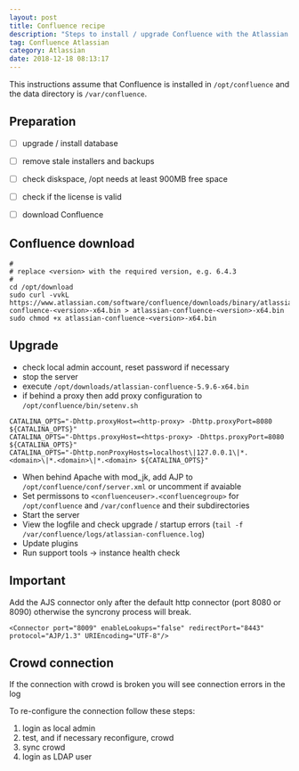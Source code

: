 ```yaml
---
layout: post
title: Confluence recipe
description: "Steps to install / upgrade Confluence with the Atlassian bin installer on Linux."
tag: Confluence Atlassian
category: Atlassian
date: 2018-12-18 08:13:17
---
```



This instructions assume that Confluence is installed in `/opt/confluence` and the data directory is `/var/confluence`.

## Preparation

- [ ] upgrade / install database
- [ ] remove stale installers and backups
- [ ] check diskspace, /opt needs at least 900MB free space
- [ ] check if the license is valid
- [ ] download Confluence


## Confluence download

```
#
# replace <version> with the required version, e.g. 6.4.3
#
cd /opt/download
sudo curl -vvkL https://www.atlassian.com/software/confluence/downloads/binary/atlassian-confluence-<version>-x64.bin > atlassian-confluence-<version>-x64.bin
sudo chmod +x atlassian-confluence-<version>-x64.bin
```

## Upgrade

- check local admin account, reset password if necessary
- stop the server
- execute `/opt/downloads/atlassian-confluence-5.9.6-x64.bin`
- if behind a proxy then add proxy configuration to `/opt/confluence/bin/setenv.sh`

```
CATALINA_OPTS="-Dhttp.proxyHost=<http-proxy> -Dhttp.proxyPort=8080 ${CATALINA_OPTS}"
CATALINA_OPTS="-Dhttps.proxyHost=<https-proxy> -Dhttps.proxyPort=8080 ${CATALINA_OPTS}"
CATALINA_OPTS="-Dhttp.nonProxyHosts=localhost\|127.0.0.1\|*.<domain>\|*.<domain>\|*.<domain> ${CATALINA_OPTS}"
```
- When behind Apache with mod_jk, add AJP to `/opt/confluence/conf/server.xml` or uncomment if avaiable
- Set permissons to `<confluenceuser>.<confluencegroup>` for `/opt/confluence` and `/var/confluence` and their subdirectories
- Start the server
- View the logfile and check upgrade / startup errors (`tail -f /var/confluence/logs/atlassian-confluence.log`)
- Update plugins
- Run support tools -> instance health check

## Important

Add the AJS connector only after the default http connector (port 8080 or 8090) otherwise the syncrony process will break.

```
<Connector port="8009" enableLookups="false" redirectPort="8443" protocol="AJP/1.3" URIEncoding="UTF-8"/>
```

## Crowd connection

If the connection with crowd is broken you will see connection errors in the log

To re-configure the connection follow these steps:

1) login as local admin
1) test, and if necessary reconfigure, crowd
1) sync crowd
1) login as LDAP user


